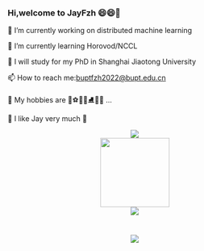 ### Hi,welcome to JayFzh 😄😄👋

<!--
**JayFzh/JayFzh** is a ✨ _special_ ✨ repository because its `README.md` (this file) appears on your GitHub profile.


Here are some ideas to get you started:

- 🔭 I’m currently working on ...
- 🌱 I’m currently learning ...
- 👯 I’m looking to collaborate on ...
- 🤔 I’m looking for help with ...
- 💬 Ask me about ...
- 📫 How to reach me: ...
- 😄 Pronouns: ...
- ⚡ Fun fact: ...
-->

🔭 I’m currently working on distributed machine learning

🌱 I’m currently learning Horovod/NCCL

🏫 I will study for my PhD in Shanghai Jiaotong University

📫 How to reach me:buptfzh2022@bupt.edu.cn

🥰 My hobbies are 🏀⚽️🎱🏓⛸️🎸🎹 ...

🎵 I like Jay very much 🎼

<div align="center">
<img src="https://github-profile-trophy.vercel.app/?username=JayFzh" /> 
</div>

<div align="center"> 
<img height="137px" src="https://github-readme-stats.vercel.app/api?username=JayFzh&hide_title=true&hide_border=true&show_icons=trueline_height=21&text_color=000&icon_color=000&bg_color=0,ea6161,ffc64d,fffc4d,52fa5a&theme=graywhite" /> 
</div>

<div align="center"> 
<img src="https://github-readme-stats.vercel.app/api/top-langs/?username=JayFzh&hide_title=true&hide_border=true&layout=compact&langs_count=6&text_color=000&icon_color=fff&bg_color=0,52fa5a,4dfcff,c64dff&theme=graywhite" /> 
</div>



<!-- <div align="center">
<img src="https://activity-graph.herokuapp.com/graph?username=JayFzh&theme=xcode" /> 
</div> -->

<h1 align="center"> 
<img src="https://readme-typing-svg.herokuapp.com/?lines=console.log(%22Hello%2C%20World!%22);Have a Nice Day!&center=true&size=27"></h1>
